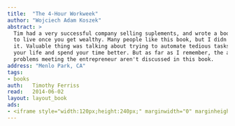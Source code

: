 ```yaml
---
title:	"The 4-Hour Workweek"
author: "Wojciech Adam Koszek"
abstract: >
  Tim had a very successful company selling suplements, and wrote a book how
  to live once you get wealthy. Many people like this book, but I didn't get
  it. Valuable thing was talking about trying to automate tedious tasks in
  your life and spend your time better. But as far as I remember, the actual
  problems meeting the entrepreneur aren't discussed in this book.
address: "Menlo Park, CA"
tags:
- books
auth:	Timothy Ferriss
read:	2014-06-02
layout: layout_book
ads:
- <iframe style="width:120px;height:240px;" marginwidth="0" marginheight="0" scrolling="no" frameborder="0" src="//ws-na.amazon-adsystem.com/widgets/q?ServiceVersion=20070822&OneJS=1&Operation=GetAdHtml&MarketPlace=US&source=ss&ref=ss_til&ad_type=product_link&tracking_id=wkoszek-20&marketplace=amazon&region=US&placement=B002WE46UW&asins=B002WE46UW&linkId=Z4LWVLEDJ4X6GXY7&show_border=false&link_opens_in_new_window=true&price_color=333333&title_color=C00000&bg_color=FFFFFF"></iframe>
---
```

